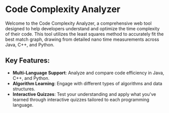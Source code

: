 <h1>Code Complexity Analyzer</h1>
<p>Welcome to the Code Complexity Analyzer, a comprehensive web tool designed to help developers understand and optimize the time complexity of their code. This tool utilizes the least squares method to accurately fit the best match graph, drawing from detailed nano time measurements across Java, C++, and Python.</p>

<h2>Key Features:</h2>
<ul>
    <li><strong>Multi-Language Support</strong>: Analyze and compare code efficiency in Java, C++, and Python.</li>
    <li><strong>Algorithm Learning</strong>: Engage with different types of algorithms and data structures.</li>
    <li><strong>Interactive Quizzes</strong>: Test your understanding and apply what you've learned through interactive quizzes tailored to each programming language.</li>
</ul>
